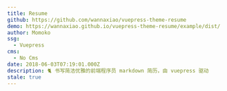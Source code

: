 ```yaml
---
title: Resume
github: https://github.com/wannaxiao/vuepress-theme-resume
demo: https://wannaxiao.github.io/vuepress-theme-resume/example/dist/
author: Momoko
ssg:
  - Vuepress
cms:
  - No Cms
date: 2018-06-03T07:19:01.000Z
description: 🐈 书写简洁优雅的前端程序员 markdown 简历，由 vuepress 驱动
stale: true
---
```


